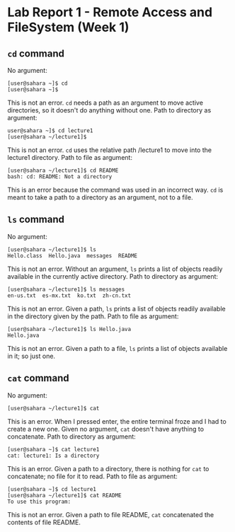 # Lab Report 1 - Remote Access and FileSystem (Week 1)
## `cd` command
No argument:
```
[user@sahara ~]$ cd
[user@sahara ~]$ 
```
This is not an error. `cd` needs a path as an argument to move active directories, so it doesn't do anything without one.
Path to directory as argument:
```
user@sahara ~]$ cd lecture1
[user@sahara ~/lecture1]$
```
This is not an error. `cd` uses the relative path /lecture1 to move into the lecture1 directory.
Path to file as argument:
```
[user@sahara ~/lecture1]$ cd README
bash: cd: README: Not a directory
```
This is an error because the command was used in an incorrect way. `cd` is meant to take a path to a directory as an argument, not to a file.

## `ls` command
No argument:
```
[user@sahara ~/lecture1]$ ls
Hello.class  Hello.java  messages  README
```
This is not an error. Without an argument, `ls` prints a list of objects readily available in the currently active directory.
Path to directory as argument:
```
[user@sahara ~/lecture1]$ ls messages
en-us.txt  es-mx.txt  ko.txt  zh-cn.txt
```
This is not an error. Given a path, `ls` prints a list of objects readily available in the directory given by the path.
Path to file as argument:
```
[user@sahara ~/lecture1]$ ls Hello.java
Hello.java
```
This is not an error. Given a path to a file, `ls` prints a list of objects available in it; so just one.

## `cat` command
No argument:
```
[user@sahara ~/lecture1]$ cat
```
This is an error. When I pressed enter, the entire terminal froze and I had to create a new one. Given no argument, `cat` doesn't have anything to concatenate.
Path to directory as argument:
```
[user@sahara ~]$ cat lecture1
cat: lecture1: Is a directory
```
This is an error. Given a path to a directory, there is nothing for `cat` to concatenate; no file for it to read.
Path to file as argument:
```
[user@sahara ~]$ cd lecture1
[user@sahara ~/lecture1]$ cat README
To use this program:
```
This is not an error. Given a path to file README, `cat` concatenated the contents of file README.
